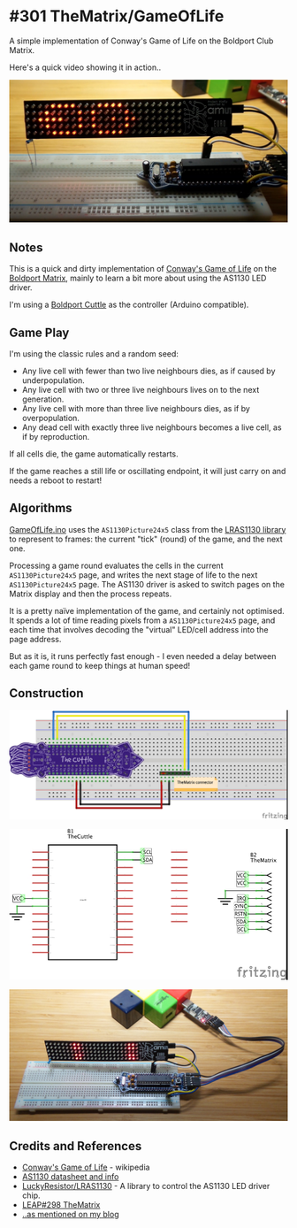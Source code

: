 # #301 TheMatrix/GameOfLife

A simple implementation of Conway's Game of Life on the Boldport Club Matrix.

Here's a quick video showing it in action..

[![Build](./assets/GameOfLife_cover.jpg?raw=true)](https://www.youtube.com/watch?v=xJM7nuiDj8w)

## Notes

This is a quick and dirty implementation of
[Conway's Game of Life](https://en.wikipedia.org/wiki/Conway%27s_Game_of_Life) on the
[Boldport Matrix](../TheMatrix), mainly to learn a bit more about using the AS1130 LED driver.

I'm using a [Boldport Cuttle](../../TheCuttle) as the controller (Arduino compatible).

## Game Play

I'm using the classic rules and a random seed:

* Any live cell with fewer than two live neighbours dies, as if caused by underpopulation.
* Any live cell with two or three live neighbours lives on to the next generation.
* Any live cell with more than three live neighbours dies, as if by overpopulation.
* Any dead cell with exactly three live neighbours becomes a live cell, as if by reproduction.

If all cells die, the game automatically restarts.

If the game reaches a still life or oscillating endpoint, it will just carry on and needs a reboot to restart!

## Algorithms

[GameOfLife.ino](./GameOfLife.ino) uses the `AS1130Picture24x5` class from the [LRAS1130 library](https://github.com/LuckyResistor/LRAS1130)
to represent to frames: the current "tick" (round) of the game, and the next one.

Processing a game round evaluates the cells in the current `AS1130Picture24x5` page,
and writes the next stage of life to the next `AS1130Picture24x5` page.
The AS1130 driver is asked to switch pages on the Matrix display and then the process repeats.

It is a pretty naïve implementation of the game, and certainly not optimised.
It spends a lot of time reading pixels from a `AS1130Picture24x5` page, and each time that involves
decoding the "virtual" LED/cell address into the page address.

But as it is, it runs perfectly fast enough - I even needed a delay between each game round to keep things at human speed!

## Construction

![Breadboard](./assets/GameOfLife_bb.jpg?raw=true)

![Schematic](./assets/GameOfLife_schematic.jpg?raw=true)

![Build](./assets/GameOfLife_build.jpg?raw=true)

## Credits and References

* [Conway's Game of Life](https://en.wikipedia.org/wiki/Conway%27s_Game_of_Life) - wikipedia
* [AS1130 datasheet and info](http://ams.com/eng/Products/Power-Management/LED-Drivers/AS1130)
* [LuckyResistor/LRAS1130](https://github.com/LuckyResistor/LRAS1130) - A library to control the AS1130 LED driver chip.
* [LEAP#298 TheMatrix](../TheMatrix)
* [..as mentioned on my blog](https://blog.tardate.com/2017/05/leap302-game-of-life-on-the-boldport-club-matrix.html)

